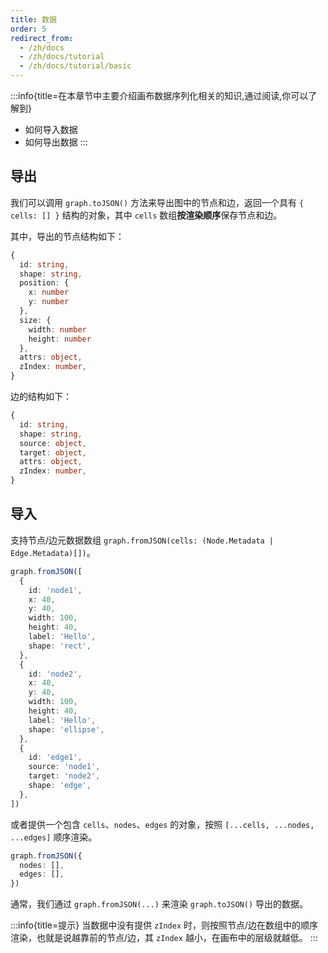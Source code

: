 ```yaml
---
title: 数据
order: 5
redirect_from:
  - /zh/docs
  - /zh/docs/tutorial
  - /zh/docs/tutorial/basic
---
```


:::info{title=在本章节中主要介绍画布数据序列化相关的知识,通过阅读,你可以了解到}

- 如何导入数据
- 如何导出数据 :::

## 导出

我们可以调用 `graph.toJSON()` 方法来导出图中的节点和边，返回一个具有 `{ cells: [] }` 结构的对象，其中 `cells` 数组**按渲染顺序**保存节点和边。

其中，导出的节点结构如下：

```ts
{
  id: string,
  shape: string,
  position: {
    x: number
    y: number
  },
  size: {
    width: number
    height: number
  },
  attrs: object,
  zIndex: number,
}
```

边的结构如下：

```ts
{
  id: string,
  shape: string,
  source: object,
  target: object,
  attrs: object,
  zIndex: number,
}
```

<code id="serialization-tojson" src="@/src/tutorial/basic/serialization/to-json/index.tsx"></code>

## 导入

支持节点/边元数据数组 `graph.fromJSON(cells: (Node.Metadata | Edge.Metadata)[])`。

```ts
graph.fromJSON([
  {
    id: 'node1',
    x: 40,
    y: 40,
    width: 100,
    height: 40,
    label: 'Hello',
    shape: 'rect',
  },
  {
    id: 'node2',
    x: 40,
    y: 40,
    width: 100,
    height: 40,
    label: 'Hello',
    shape: 'ellipse',
  },
  {
    id: 'edge1',
    source: 'node1',
    target: 'node2',
    shape: 'edge',
  },
])
```

或者提供一个包含 `cells`、`nodes`、`edges` 的对象，按照 `[...cells, ...nodes, ...edges]` 顺序渲染。

```ts
graph.fromJSON({
  nodes: [],
  edges: [],
})
```

通常，我们通过 `graph.fromJSON(...)` 来渲染 `graph.toJSON()` 导出的数据。

:::info{title=提示} 当数据中没有提供 `zIndex` 时，则按照节点/边在数组中的顺序渲染，也就是说越靠前的节点/边，其 `zIndex` 越小，在画布中的层级就越低。 :::
